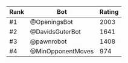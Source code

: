 Rank|Bot|Rating
---|---|---
#1|@OpeningsBot|2003
#2|@DavidsGuterBot|1641
#3|@pawnrobot|1408
#4|@MinOpponentMoves|974
